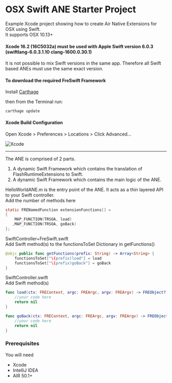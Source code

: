 # OSX Swift ANE Starter Project

Example Xcode project showing how to create Air Native Extensions for OSX using Swift.    
It supports OSX 10.13+

#### Xcode 16.2 (16C5032a) must be used with Apple Swift version 6.0.3 (swiftlang-6.0.3.1.10 clang-1600.0.30.1)
It is not possible to mix Swift versions in the same app. Therefore all Swift based ANEs must use the same exact version.

#### To download the required FreSwift Framework

Install [Carthage](https://github.com/Carthage/Carthage)  
 
then from the Terminal run:

```shell
carthage update
```

#### Xcode Build Configuration
Open Xcode > Preferences > Locations > Click Advanced...

![Xcode](https://user-images.githubusercontent.com/12083217/46570717-d4db8600-c960-11e8-92fc-2cf2ee657f7c.png)

-----

The ANE is comprised of 2 parts.

1. A dynamic Swift Framework which contains the translation of FlashRuntimeExtensions to Swift.
2. A dynamic Swift Framework which contains the main logic of the ANE.

HelloWorldANE.m is the entry point of the ANE. It acts as a thin layered API to your Swift controller.  
Add the number of methods here 

```objectivec
static FRENamedFunction extensionFunctions[] =
{
    MAP_FUNCTION(TRSOA, load)
   ,MAP_FUNCTION(TRSOA, goBack)
};
```


SwiftController+FreSwift.swift  
Add Swift method(s) to the functionsToSet Dictionary in getFunctions()

```swift
@objc public func getFunctions(prefix: String) -> Array<String> {
    functionsToSet["\(prefix)load"] = load
    functionsToSet["\(prefix)goBack"] = goBack
}
```

SwiftController.swift  
Add Swift method(s)

```swift
func load(ctx: FREContext, argc: FREArgc, argv: FREArgv) -> FREObject? {
    //your code here
    return nil
}

func goBack(ctx: FREContext, argc: FREArgc, argv: FREArgv) -> FREObject? {
    //your code here
    return nil
}
```

### Prerequisites

You will need

- Xcode
- IntelliJ IDEA
- AIR 50.1+


